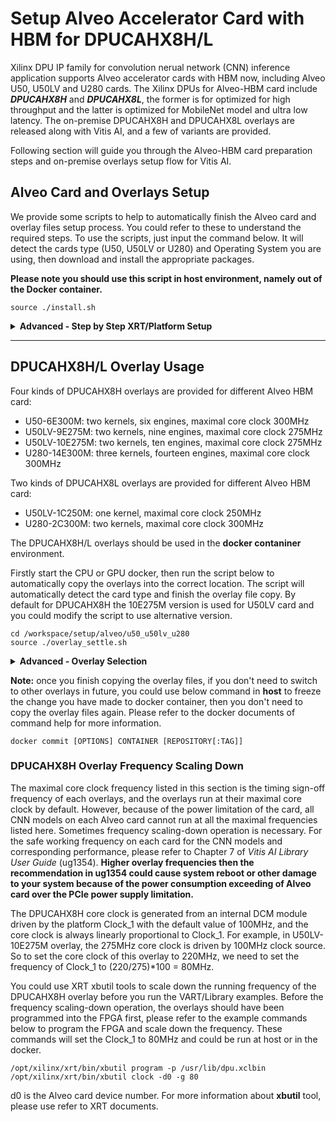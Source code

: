 # Setup Alveo Accelerator Card with HBM for DPUCAHX8H/L

Xilinx DPU IP family for convolution nerual network (CNN) inference application supports Alveo accelerator cards with HBM now, including Alveo U50, U50LV and U280 cards. The Xilinx DPUs for Alveo-HBM card include ***DPUCAHX8H*** and ***DPUCAHX8L***, the former is for optimized for high throughput and the latter is optimized for MobileNet model and ultra low latency. The on-premise DPUCAHX8H and DPUCAHX8L overlays are released along with Vitis AI, and a few of variants are provided.

Following section will guide you through the Alveo-HBM card preparation steps and on-premise overlays setup flow for Vitis AI.

## Alveo Card and Overlays Setup

We provide some scripts to help to automatically finish the Alveo card and overlay files setup process. You could refer to these to understand the required steps. To use the scripts, just input the command below. It will detect the cards type (U50, U50LV or U280) and Operating System you are using, then download and install the appropriate packages.

**Please note you should use this script in host environment, namely out of the Docker container.** 

~~~
source ./install.sh
~~~

<details>
 <summary><b>Advanced - Step by Step XRT/Platform Setup</b></summary>

If you don't use the script above, you could follow following steps to finish the Alveo card and overlays setup.

**Please note you should use this script in host environment, namely out of the Docker container.** 

### Install XRT

Before you go through the next steps, please ensure the latest Xilinx runtime (XRT) is installed on your host, you can get XRT from these links:

CentOS/Redhat 7.x: [xrt_202020.2.8.726_7.4.1708-x86_64-xrt.rpm](https://www.xilinx.com/bin/public/openDownload?filename=xrt_202020.2.8.726_7.4.1708-x86_64-xrt.rpm)

CentOS/Redhat 8.x: [xrt_202020.2.8.726_8.1.1911-x86_64-xrt.rpm](https://www.xilinx.com/bin/public/openDownload?filename=xrt_202020.2.8.726_8.1.1911-x86_64-xrt.rpm)

Ubuntu 16.04: [xrt_202020.2.8.726_16.04-amd64-xrt.deb](https://www.xilinx.com/bin/public/openDownload?filename=xrt_202020.2.8.726_16.04-amd64-xrt.deb)

Ubuntu 18.04: [xrt_202020.2.8.726_18.04-amd64-xrt.deb](https://www.xilinx.com/bin/public/openDownload?filename=xrt_202020.2.8.726_18.04-amd64-xrt.deb)

Ubuntu 20.04: [xrt_202020.2.8.726_20.04-amd64-xrt.deb](https://www.xilinx.com/bin/public/openDownload?filename=xrt_202020.2.8.726_20.04-amd64-xrt.deb)

### Install the Alveo Card Target Platform

#### Alveo U280 Card
For U280 card, gen3x16 target platform released in the Xilinx website [U280 page](https://www.xilinx.com/products/boards-and-kits/alveo/u280) is used. Please download and install the required gen3x4 target platform files.

CentOS/Redhat:
[xilinx-u280-xdma-201920.3-2789161.x86_64.rpm](https://www.xilinx.com/bin/public/openDownload?filename=xilinx-u280-xdma-201920.3-2789161.x86_64.rpm)

Ubuntu 16.04:
[xilinx-u280-xdma-201920.3-2789161_16.04.deb](https://www.xilinx.com/bin/public/openDownload?filename=xilinx-u280-xdma-201920.3-2789161_16.04.deb)

Ubuntu 18.04:
[xilinx-u280-xdma-201920.3-2789161_18.04.deb](https://www.xilinx.com/bin/public/openDownload?filename=xilinx-u280-xdma-201920.3-2789161_18.04.deb)

#### Alveo U50 Card
For U50 card, gen3x4 version target platform is used. Please download and install the required gen3x4 target platform files.

CentOS/Redhat:
[Xilinx-u50-gen3x4-xdma-2-202010.1_2902115_noarch_rpm.tar.gz](https://www.xilinx.com/bin/public/openDownload?filename=Xilinx-u50-gen3x4-xdma-2-202010.1_2902115_noarch_rpm.tar.gz)

Ubuntu 16.04:
[Xilinx-u50-gen3x4-xdma-2-202010.1_2902115_16.04_deb.tar.gz](https://www.xilinx.com/bin/public/openDownload?filename=Xilinx-u50-gen3x4-xdma-2-202010.1_2902115_16.04_deb.tar.gz)

Ubuntu 18.04:
[Xilinx-u50-gen3x4-xdma-2-202010.1_2902115_18.04_deb.tar.gz](https://www.xilinx.com/bin/public/openDownload?filename=Xilinx-u50-gen3x4-xdma-2-202010.1_2902115_18.04_deb.tar.gz)


#### Alveo U50LV Card

For U50LV card, gen3x4 version target platform is used. Please download and install the required gen3x4 target platform files.

CentOS/Redhat:
[Xilinx-u50lv-gen3x4-xdma-2-202010.1-2902115-noarch_rpm.tar.gz](https://www.xilinx.com/bin/public/openDownload?filename=Xilinx-u50lv-gen3x4-xdma-2-202010.1-2902115-noarch_rpm.tar.gz)

Ubuntu 16.04:
[Xilinx-u50lv-gen3x4-xdma-2-202010.1-2902115-16.04_deb.tar.gz](https://www.xilinx.com/bin/public/openDownload?filename=Xilinx-u50lv-gen3x4-xdma-2-202010.1-2902115-16.04_deb.tar.gz)

Ubuntu 18.04:
[Xilinx-u50lv-gen3x4-xdma-2-202010.1-2902115-18.04_deb.tar.gz](https://www.xilinx.com/bin/public/openDownload?filename=Xilinx-u50lv-gen3x4-xdma-2-202010.1-2902115-18.04_deb.tar.gz)


### Update the Alveo Card Flash
After you have downloaded and installed the platform files above, use following commands and cold reboot your machine to finished the setup.

For Alveo U280:
~~~
sudo /opt/xilinx/xrt/bin/xbmgmt flash --update --shell xilinx_u280_xdma_201920_3
~~~

For Alveo U50:
~~~
sudo /opt/xilinx/xrt/bin/xbmgmt flash --update --shell xilinx_u50_gen3x4_xdma_base_2
~~~

For Alveo U50LV:
~~~
sudo /opt/xilinx/xrt/bin/xbmgmt flash --update --shell xilinx_u50lv_gen3x4_xdma_base_2
~~~

### DPUCAHX8H/L Overlays Installation
#### Get and Decompress Overlays Tarball
In the host or docker, get to the shared Vitis AI git repository directory and use following commands to download and decompress the overlays tarball.

~~~
cd ./Vitis-AI/setup/alveo/u50_u50lv_u280
wget https://www.xilinx.com/bin/public/openDownload?filename=alveo_xclbin-1.3.tar.gz -O alveo_xclbin-1.3.tar.gz
tar xfz alveo_xclbin-1.3.tar.gz
~~~

</details>

---
## DPUCAHX8H/L Overlay Usage

Four kinds of DPUCAHX8H overlays are provided for different Alveo HBM card:
* U50-6E300M: two kernels, six engines, maximal core clock 300MHz
* U50LV-9E275M: two kernels, nine engines, maximal core clock 275MHz
* U50LV-10E275M: two kernels, ten engines, maximal core clock 275MHz
* U280-14E300M: three kernels, fourteen engines, maximal core clock 300MHz

Two kinds of DPUCAHX8L overlays are provided for different Alveo HBM card:
* U50LV-1C250M: one kernel, maximal core clock 250MHz
* U280-2C300M: two kernels, maximal core clock 300MHz

The DPUCAHX8H/L overlays should be used in the **docker contaniner** environment.

Firstly start the CPU or GPU docker, then run the script below to automatically copy the overlays into the correct location. The script will automatically detect the card type and finish the overlay file copy. By default for DPUCAHX8H the 10E275M version is used for U50LV card and you could modify the script to use alternative version.

~~~
cd /workspace/setup/alveo/u50_u50lv_u280
source ./overlay_settle.sh
~~~


<details>
 <summary><b>Advanced - Overlay Selection</b></summary>

###  Copy Overlay Files
Start the CPU or GPU docker, get into the shared Vitis AI git repository directory and use following command to copy the overlay files for different Alveo card. Please note everytime you start a new docker container, you should do this step.

For Alveo U50, use DPUCAHX8H overlay:
~~~
cd /workspace/setup/alveo/u50_u50lv_u280
sudo cp alveo_xclbin-1.3/U50/6E300M/* /usr/lib
~~~

For Alveo U50LV, use DPUCAHX8H U50LV-9E275M overlay:
~~~
cd /workspace/setup/alveo/u50_u50lv_u280
sudo cp alveo_xclbin-1.3//U50lv/9E275M/* /usr/lib
~~~

For Alveo U50LV, use DPUCAHX8H U50LV-10E275M overlay:
~~~
cd /workspace/setup/alveo/u50_u50lv_u280
sudo cp alveo_xclbin-1.3//U50lv/10E275M/* /usr/lib
~~~

For Alveo U280, use DPUCAHX8H overlay:
~~~ 
cd /workspace/setup/alveo/u50_u50lv_u280
sudo cp alveo_xclbin-1.3/U280/14E300M/* /usr/lib
~~~

For Alveo U50LV, use DPUCAHX8L overlay:
~~~ 
cd /workspace/setup/alveo/u50_u50lv_u280
sudo cp alveo_xclbin-1.3/U50lv-V3ME/1E300M/* /usr/lib
~~~

For Alveo U280, use DPUCAHX8L overlay:
~~~ 
cd /workspace/setup/alveo/u50_u50lv_u280
sudo cp alveo_xclbin-1.3/U280-V3ME/2E300M/* /usr/lib
~~~

</details>

**Note:** once you finish copying the overlay files, if you don't need to switch to other overlays in future, you could use below command in **host** to freeze the change you have made to docker container, then you don't need to copy the overlay files again. Please refer to the docker documents of command help for more information.

~~~
docker commit [OPTIONS] CONTAINER [REPOSITORY[:TAG]]
~~~


### DPUCAHX8H Overlay Frequency Scaling Down

The maximal core clock frequency listed in this section is the timing sign-off frequency of each overlays, and the overlays run at their maximal core clock by default. However, because of the power limitation of the card, all CNN models on each Alveo card cannot run at all the maximal frequencies listed here. Sometimes frequency scaling-down operation is necessary. For the safe working frequency on each card for the CNN models and corresponding performance, please refer to Chapter 7 of *Vitis AI Library User Guide* (ug1354). **Higher overlay frequencies then the recommendation in ug1354 could cause system reboot or other damage to your system because of the power consumption exceeding of Alveo card over the PCIe power supply limitation.**

The DPUCAHX8H core clock is generated from an internal DCM module driven by the platform Clock_1 with the default value of 100MHz, and the core clock is always linearly proportional to Clock_1. For example, in U50LV-10E275M overlay, the 275MHz core clock is driven by 100MHz clock source. So to set the core clock of this overlay to 220MHz, we need to set the frequency of Clock_1 to (220/275)*100 = 80MHz.

You could use XRT xbutil tools to scale down the running frequency of the DPUCAHX8H overlay before you run the VART/Library examples. Before the frequency scaling-down operation, the overlays should have been programmed into the FPGA first, please refer to the example commands below to program the FPGA and scale down the frequency. These commands will set the Clock_1 to 80MHz and could be run at host or in the docker.

~~~
/opt/xilinx/xrt/bin/xbutil program -p /usr/lib/dpu.xclbin
/opt/xilinx/xrt/bin/xbutil clock -d0 -g 80
~~~
d0 is the Alveo card device number. For more information about **xbutil** tool, please use refer to XRT documents.
